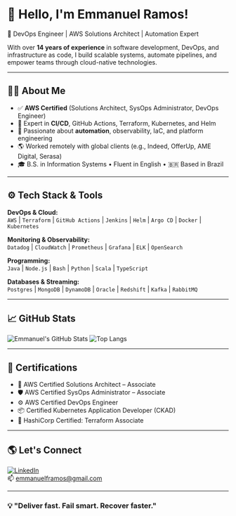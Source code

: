 # 👋 Hello, I'm Emmanuel Ramos!

🚀 DevOps Engineer | AWS Solutions Architect | Automation Expert

With over **14 years of experience** in software development, DevOps, and infrastructure as code, I build scalable systems, automate pipelines, and empower teams through cloud-native technologies.

---

## 🧑‍💻 About Me

- ✅ **AWS Certified** (Solutions Architect, SysOps Administrator, DevOps Engineer)
- 🔁 Expert in **CI/CD**, GitHub Actions, Terraform, Kubernetes, and Helm
- 🧠 Passionate about **automation**, observability, IaC, and platform engineering
- 🌎 Worked remotely with global clients (e.g., Indeed, OfferUp, AME Digital, Serasa)
- 🎓 B.S. in Information Systems • Fluent in English • 🇧🇷 Based in Brazil

---

## ⚙️ Tech Stack & Tools

**DevOps & Cloud:**  
`AWS` | `Terraform` | `GitHub Actions` | `Jenkins` | `Helm` | `Argo CD` | `Docker` | `Kubernetes`

**Monitoring & Observability:**  
`Datadog` | `CloudWatch` | `Prometheus` | `Grafana` | `ELK` | `OpenSearch`

**Programming:**  
`Java` | `Node.js` | `Bash` | `Python` | `Scala` | `TypeScript`

**Databases & Streaming:**  
`Postgres` | `MongoDB` | `DynamoDB` | `Oracle` | `Redshift` | `Kafka` | `RabbitMQ`

---

## 📈 GitHub Stats

![Emmanuel's GitHub Stats](https://github-readme-stats.vercel.app/api?username=emmanuelramosdevops&show_icons=true&theme=radical)
![Top Langs](https://github-readme-stats.vercel.app/api/top-langs/?username=emmanuelramosdevops&layout=compact&theme=radical)

---

## 📜 Certifications

- 🧠 AWS Certified Solutions Architect – Associate  
- 🛡 AWS Certified SysOps Administrator – Associate  
- ⚙️ AWS Certified DevOps Engineer  
- 📦 Certified Kubernetes Application Developer (CKAD)  
- 🧱 HashiCorp Certified: Terraform Associate  

---

## 🌎 Let's Connect

[![LinkedIn](https://img.shields.io/badge/-LinkedIn-0077B5?style=flat&logo=linkedin&logoColor=white)](https://www.linkedin.com/in/emmanuelframos/)  
📫 emmanuelframos@gmail.com

---

### 💡 "Deliver fast. Fail smart. Recover faster."
